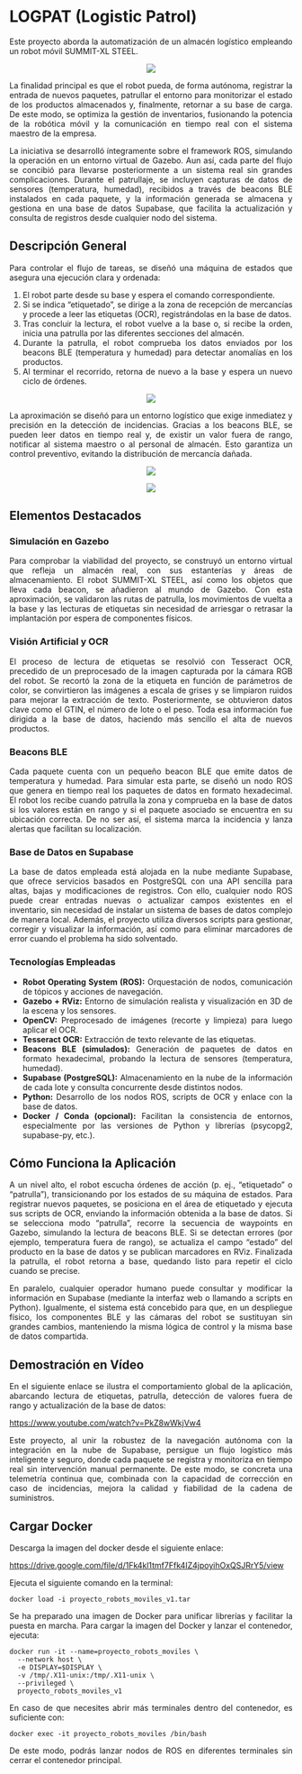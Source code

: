 <div align="justify">

# LOGPAT (Logistic Patrol)  
Este proyecto aborda la automatización de un almacén logístico empleando un robot móvil SUMMIT-XL STEEL.  

<p align="center">
  <img src="https://github.com/user-attachments/assets/fa293287-b242-4665-8197-886c804cda9c" />
</p>

La finalidad principal es que el robot pueda, de forma autónoma, registrar la entrada de nuevos paquetes, patrullar el entorno para monitorizar el estado de los productos almacenados y, finalmente, retornar a su base de carga. De este modo, se optimiza la gestión de inventarios, fusionando la potencia de la robótica móvil y la comunicación en tiempo real con el sistema maestro de la empresa.

La iniciativa se desarrolló íntegramente sobre el framework ROS, simulando la operación en un entorno virtual de Gazebo. Aun así, cada parte del flujo se concibió para llevarse posteriormente a un sistema real sin grandes complicaciones. Durante el patrullaje, se incluyen capturas de datos de sensores (temperatura, humedad), recibidos a través de beacons BLE instalados en cada paquete, y la información generada se almacena y gestiona en una base de datos Supabase, que facilita la actualización y consulta de registros desde cualquier nodo del sistema.

## Descripción General
Para controlar el flujo de tareas, se diseñó una máquina de estados que asegura una ejecución clara y ordenada:

1. El robot parte desde su base y espera el comando correspondiente.
2. Si se indica “etiquetado”, se dirige a la zona de recepción de mercancías y procede a leer las etiquetas (OCR), registrándolas en la base de datos.
3. Tras concluir la lectura, el robot vuelve a la base o, si recibe la orden, inicia una patrulla por las diferentes secciones del almacén.
4. Durante la patrulla, el robot comprueba los datos enviados por los beacons BLE (temperatura y humedad) para detectar anomalías en los productos.
5. Al terminar el recorrido, retorna de nuevo a la base y espera un nuevo ciclo de órdenes.

<p align="center">
  <img src="https://github.com/user-attachments/assets/440b8f15-ba14-4635-bce5-763486ab7ab0" />
</p>

La aproximación se diseñó para un entorno logístico que exige inmediatez y precisión en la detección de incidencias. Gracias a los beacons BLE, se pueden leer datos en tiempo real y, de existir un valor fuera de rango, notificar al sistema maestro o al personal de almacén. Esto garantiza un control preventivo, evitando la distribución de mercancía dañada.

<p align="center">
  <img src="https://github.com/user-attachments/assets/71e12f5b-65c6-42db-8804-913a17ce8517" />
</p>
<p align="center">
  <img src="https://github.com/user-attachments/assets/94742cd2-1938-49bb-a43c-479749829261" />
</p>

## Elementos Destacados

### Simulación en Gazebo
Para comprobar la viabilidad del proyecto, se construyó un entorno virtual que refleja un almacén real, con sus estanterías y áreas de almacenamiento. El robot SUMMIT-XL STEEL, así como los objetos que lleva cada beacon, se añadieron al mundo de Gazebo. Con esta aproximación, se validaron las rutas de patrulla, los movimientos de vuelta a la base y las lecturas de etiquetas sin necesidad de arriesgar o retrasar la implantación por espera de componentes físicos.

### Visión Artificial y OCR
El proceso de lectura de etiquetas se resolvió con Tesseract OCR, precedido de un preprocesado de la imagen capturada por la cámara RGB del robot. Se recortó la zona de la etiqueta en función de parámetros de color, se convirtieron las imágenes a escala de grises y se limpiaron ruidos para mejorar la extracción de texto. Posteriormente, se obtuvieron datos clave como el GTIN, el número de lote o el peso. Toda esa información fue dirigida a la base de datos, haciendo más sencillo el alta de nuevos productos.

### Beacons BLE
Cada paquete cuenta con un pequeño beacon BLE que emite datos de temperatura y humedad. Para simular esta parte, se diseñó un nodo ROS que genera en tiempo real los paquetes de datos en formato hexadecimal. El robot los recibe cuando patrulla la zona y comprueba en la base de datos si los valores están en rango y si el paquete asociado se encuentra en su ubicación correcta. De no ser así, el sistema marca la incidencia y lanza alertas que facilitan su localización.

### Base de Datos en Supabase
La base de datos empleada está alojada en la nube mediante Supabase, que ofrece servicios basados en PostgreSQL con una API sencilla para altas, bajas y modificaciones de registros. Con ello, cualquier nodo ROS puede crear entradas nuevas o actualizar campos existentes en el inventario, sin necesidad de instalar un sistema de bases de datos complejo de manera local. Además, el proyecto utiliza diversos scripts para gestionar, corregir y visualizar la información, así como para eliminar marcadores de error cuando el problema ha sido solventado.

### Tecnologías Empleadas
- **Robot Operating System (ROS):** Orquestación de nodos, comunicación de tópicos y acciones de navegación.
- **Gazebo + RViz:** Entorno de simulación realista y visualización en 3D de la escena y los sensores.
- **OpenCV:** Preprocesado de imágenes (recorte y limpieza) para luego aplicar el OCR.
- **Tesseract OCR:** Extracción de texto relevante de las etiquetas.
- **Beacons BLE (simulados):** Generación de paquetes de datos en formato hexadecimal, probando la lectura de sensores (temperatura, humedad).
- **Supabase (PostgreSQL):** Almacenamiento en la nube de la información de cada lote y consulta concurrente desde distintos nodos.
- **Python:** Desarrollo de los nodos ROS, scripts de OCR y enlace con la base de datos.
- **Docker / Conda (opcional):** Facilitan la consistencia de entornos, especialmente por las versiones de Python y librerías (psycopg2, supabase-py, etc.).

## Cómo Funciona la Aplicación
A un nivel alto, el robot escucha órdenes de acción (p. ej., “etiquetado” o “patrulla”), transicionando por los estados de su máquina de estados. Para registrar nuevos paquetes, se posiciona en el área de etiquetado y ejecuta sus scripts de OCR, enviando la información obtenida a la base de datos. Si se selecciona modo “patrulla”, recorre la secuencia de waypoints en Gazebo, simulando la lectura de beacons BLE. Si se detectan errores (por ejemplo, temperatura fuera de rango), se actualiza el campo “estado” del producto en la base de datos y se publican marcadores en RViz. Finalizada la patrulla, el robot retorna a base, quedando listo para repetir el ciclo cuando se precise.

En paralelo, cualquier operador humano puede consultar y modificar la información en Supabase (mediante la interfaz web o llamando a scripts en Python). Igualmente, el sistema está concebido para que, en un despliegue físico, los componentes BLE y las cámaras del robot se sustituyan sin grandes cambios, manteniendo la misma lógica de control y la misma base de datos compartida.

## Demostración en Vídeo
En el siguiente enlace se ilustra el comportamiento global de la aplicación, abarcando lectura de etiquetas, patrulla, detección de valores fuera de rango y actualización de la base de datos:

https://www.youtube.com/watch?v=PkZ8wWkjVw4

Este proyecto, al unir la robustez de la navegación autónoma con la integración en la nube de Supabase, persigue un flujo logístico más inteligente y seguro, donde cada paquete se registra y monitoriza en tiempo real sin intervención manual permanente. De este modo, se concreta una telemetría continua que, combinada con la capacidad de corrección en caso de incidencias, mejora la calidad y fiabilidad de la cadena de suministros.

## Cargar Docker

Descarga la imagen del docker desde el siguiente enlace:

https://drive.google.com/file/d/1Fk4kl1tmf7Ffk4IZ4jpoyihOxQSJRrY5/view

Ejecuta el siguiente comando en la terminal:
```
docker load -i proyecto_robots_moviles_v1.tar
```

Se ha preparado una imagen de Docker para unificar librerías y facilitar la puesta en marcha. Para cargar la imagen del Docker y lanzar el contenedor, ejecuta:
```
docker run -it --name=proyecto_robots_moviles \
  --network host \
  -e DISPLAY=$DISPLAY \
  -v /tmp/.X11-unix:/tmp/.X11-unix \
  --privileged \
  proyecto_robots_moviles_v1
```

En caso de que necesites abrir más terminales dentro del contenedor, es suficiente con:
```
docker exec -it proyecto_robots_moviles /bin/bash
```

De este modo, podrás lanzar nodos de ROS en diferentes terminales sin cerrar el contenedor principal.

</div>